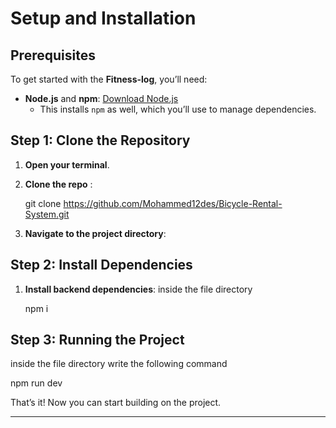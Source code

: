 # Setup and Installation

## Prerequisites

To get started with the **Fitness-log**, you’ll need:

- **Node.js** and **npm**: [Download Node.js](https://nodejs.org)
  - This installs `npm` as well, which you’ll use to manage dependencies.

## Step 1: Clone the Repository

1. **Open your terminal**.
2. **Clone the repo** :

   git clone https://github.com/Mohammed12des/Bicycle-Rental-System.git

3. **Navigate to the project directory**:

## Step 2: Install Dependencies

1. **Install backend dependencies**:
   inside the file directory

   npm i

## Step 3: Running the Project

inside the file directory write the following command

npm run dev

That’s it! Now you can start building on the project.

---
